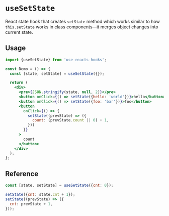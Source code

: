 # `useSetState`

React state hook that creates `setState` method which works similar to how
`this.setState` works in class components&mdash;it merges object changes into
current state.


## Usage

```jsx
import {useSetState} from 'use-reacts-hooks';

const Demo = () => {
  const [state, setState] = useSetState({});

  return (
    <div>
      <pre>{JSON.stringify(state, null, 2)}</pre>
      <button onClick={() => setState({hello: 'world'})}>hello</button>
      <button onClick={() => setState({foo: 'bar'})}>foo</button>
      <button 
        onClick={() => {
          setState((prevState) => ({
            count: (prevState.count || 0) + 1,
          }))
        }}
      >
        count
      </button>
    </div>
  );
};
```

## Reference

```js
const [state, setState] = useSetState({cnt: 0});

setState({cnt: state.cnt + 1});
setState((prevState) => ({
  cnt: prevState + 1,
}));
```
